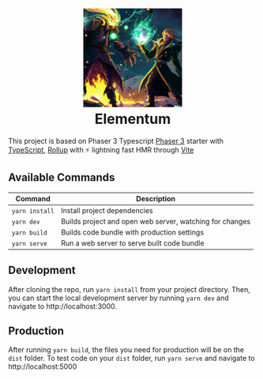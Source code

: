 <h1 align="center">
  <a href="https://github.com/geocine/phaser3-rollup-typescript#readme"><img src="https://raw.githubusercontent.com/sankeatan/Elementum-2/main/src/assets/openai-bg.png" alt="header" width="200"/></a>
  <br>
  Elementum
</h1>

This project is based on Phaser 3 Typescript  [Phaser 3](https://github.com/photonstorm/phaser) starter with [TypeScript](https://www.typescriptlang.org/), [Rollup](https://rollupjs.org) with ⚡️ lightning fast HMR through [Vite](https://vitejs.dev/)

## Available Commands

| Command | Description |
|---------|-------------|
| `yarn install` | Install project dependencies |
| `yarn dev` | Builds project and open web server, watching for changes |
| `yarn build` | Builds code bundle with production settings  |
| `yarn serve` | Run a web server to serve built code bundle |

## Development

After cloning the repo, run `yarn install` from your project directory. Then, you can start the local development
server by running `yarn dev` and navigate to http://localhost:3000.

## Production

After running `yarn build`, the files you need for production will be on the `dist` folder. To test code on your `dist` folder, run `yarn serve` and navigate to http://localhost:5000